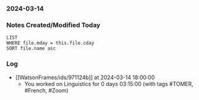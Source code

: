 ### 2024-03-14

### Notes Created/Modified Today
```dataview
LIST 
WHERE file.mday = this.file.cday
SORT file.name asc
```
### Log

- [[WatsonFrames/ids/971124b]] at 2024-03-14 18:00:00
  - You worked on Linguistics for 0 days 03:15:00 (with tags #TOMER, #French, #Zoom) 